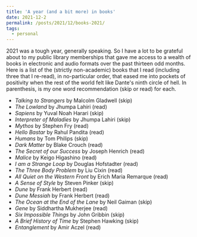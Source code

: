 ```yaml
---
title: 'A year (and a bit more) in books'
date: 2021-12-2
permalink: /posts/2021/12/books-2021/
tags:
  - personal
---
```


2021 was a tough year, generally speaking. So I have a lot to be grateful about to my public library memberships that gave me access to a wealth of books in electronic and audio formats over the past thirteen odd months. Here is a list of the (strictly non-academic) books that I read (including three that I re-read), in no-particular order, that eased me into pockets of positivity when the rest of the world felt like Dante's ninth circle of hell. In parenthesis, is my one word recommendation (skip or read) for each.

- *Talking to Strangers* by Malcolm Gladwell (skip)
- *The Lowland* by Jhumpa Lahiri (read)
- *Sapiens* by Yuval Noah Harari (skip)
- *Interpreter of Maladies* by Jhumpa Lahiri (skip)
- *Mythos* by Stephen Fry (read)
- *Hello Bastar* by Rahul Pandita (read)
- *Humans* by Tom Philips (skip)
- *Dark Matter* by Blake Crouch (read)
- *The Secret of our Success* by Joseph Henrich (read)
- *Malice* by Keigo Higashino (read)
- *I am a Strange Loop* by Douglas Hofstadter (read)
- *The Three Body Problem* by Liu Cixin (read)
- *All Quiet on the Western Front* by Erich Maria Remarque (read)
- *A Sense of Style* by Steven Pinker (skip)
- *Dune* by Frank Herbert (read)
- *Dune Messiah* by Frank Herbert (read)
- *The Ocean at the End of the Lane* by Neil Gaiman (skip)
- *Gene* by Siddhartha Mukherjee (read)
- *Six Impossible Things* by John Gribbin (skip)
- *A Brief History of Time* by Stephen Hawking (skip)
- *Entanglement* by Amir Aczel (read)

